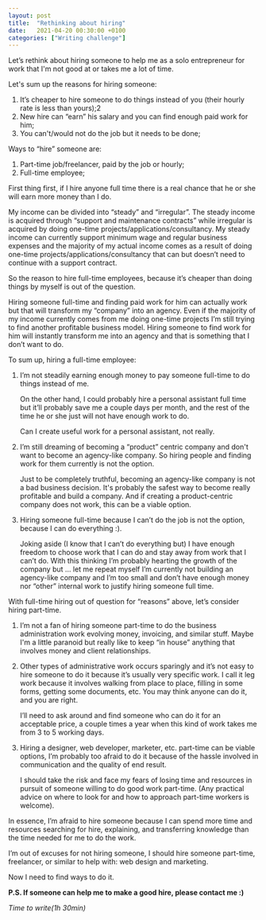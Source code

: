 ```yaml
---
layout: post
title:  "Rethinking about hiring"
date:   2021-04-20 00:30:00 +0100
categories: ["Writing challenge"]
---
```


Let’s rethink about hiring someone to help me as a solo entrepreneur for work that I'm not good at or takes me a lot of time.

Let's sum up the reasons for hiring someone:

1. It’s cheaper to hire someone to do things instead of you (their hourly rate is less than yours);2
2. New hire can “earn” his salary and you can find enough paid work for him;
3. You can't/would not do the job but it needs to be done;

Ways to “hire” someone  are:

1. Part-time job/freelancer, paid by the job or hourly;
2. Full-time employee;

First thing first, if I hire anyone full time there is a real chance that he or she will earn more money than I do. 

My income can be divided into “steady” and “irregular”. The steady income is acquired through “support and maintenance contracts” while irregular is acquired by doing one-time projects/applications/consultancy. My steady income can currently support minimum wage and regular business expenses and the majority of my actual income comes as a result of doing one-time projects/applications/consultancy that can but doesn’t need to continue with a support contract. 

So the reason to hire full-time employees, because it’s cheaper than doing things by myself is out of the question.

Hiring someone full-time and finding paid work for him can actually work but that will transform my “company” into an agency. Even if the majority of my income currently comes from me doing one-time projects I’m still trying to find another profitable business model. Hiring someone to find work for him will instantly transform me into an agency and that is something that I don’t want to do.

To sum up, hiring a full-time employee:

1. I’m not steadily earning enough money to pay someone full-time to do things instead of me.

   On the other hand, I could probably hire a personal assistant full time but it’ll probably save me a couple days per month, and the rest of the time he or she just will not have enough work to do.

   Can I create useful work for a personal assistant, not really.
  
2. I’m still dreaming of becoming a “product” centric company and don't want to become an agency-like company. So hiring people and finding work for them currently is not the option.

   Just to be completely truthful, becoming an agency-like company is not a bad business decision. It's probably the safest way to become really profitable and build a company. And if creating a product-centric company does not work, this can be a viable option.

3. Hiring someone full-time because I can’t do the job is not the option, because I can do everything :).

   Joking aside (I know that I can’t do everything but) I have enough freedom to choose work that I can do and stay away from work that I can’t do. With this thinking I’m probably hearting the growth of the company but … let me repeat myself I’m currently not building an agency-like company and I’m too small and don’t have enough money nor “other” internal work to justify hiring someone full time.

With full-time hiring out of question for “reasons” above, let’s consider hiring part-time.

1. I’m not a fan of hiring someone part-time to do the business administration work evolving money, invoicing, and similar stuff. Maybe I'm a little paranoid but really like to keep “in house” anything that involves money and client relationships.

2. Other types of administrative work occurs sparingly and it’s not easy to hire someone to do it because it’s usually very specific work. I call it leg work because it involves walking from place to place, filling in some forms, getting some documents, etc. You may think anyone can do it, and you are right.

   I’ll need to ask around and find someone who can do it for an acceptable price, a couple times a year when this kind of work takes me from 3 to 5 working days. 

3. Hiring a designer, web developer, marketer, etc. part-time can be viable options, I’m probably too afraid to do it because of the hassle involved in communication and the quality of end result. 

   I should take the risk and face my fears of losing time and resources in pursuit of someone willing to do good work part-time. (Any practical advice on where to look for and how to approach part-time workers is welcome).


In essence, I’m afraid to hire someone because I can spend more time and resources searching for hire, explaining, and transferring knowledge than the time needed for me to do the work.

I’m out of excuses for not hiring someone, I should hire someone part-time, freelancer, or similar to help with: web design and marketing.

Now I need to find ways to do it.

**P.S. If someone can help me to make a good hire, please contact me :)**


_Time to write(1h 30min)_
